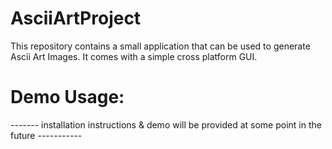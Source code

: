 # AsciiArtProject

This repository contains a small application that can be used to generate Ascii Art Images.
It comes with a simple cross platform GUI.




# Demo Usage:

------- installation instructions & demo will be provided at some point in the future -----------
